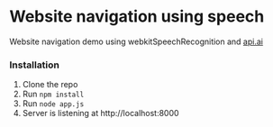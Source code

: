 # Website navigation using speech

Website navigation demo using webkitSpeechRecognition and [api.ai](http://api.ai)

### Installation

1. Clone the repo
2. Run `npm install`
3. Run `node app.js`
4. Server is listening at http://localhost:8000